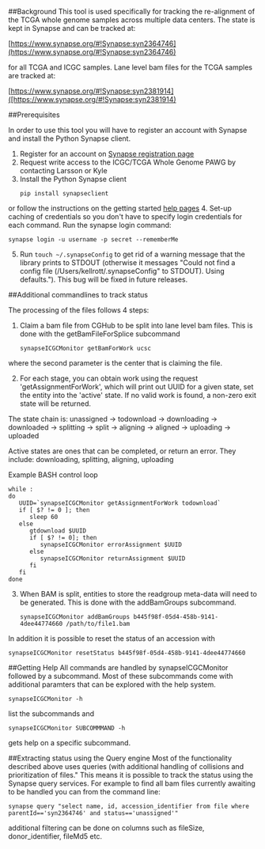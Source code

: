 ##Background
This tool is used specifically for tracking the re-alignment of the TCGA whole genome samples across multiple data centers.  The state is kept in Synapse and can be tracked at:

[https://www.synapse.org/#!Synapse:syn2364746](https://www.synapse.org/#!Synapse:syn2364746) 

for all TCGA and ICGC samples. Lane level bam files for the TCGA samples are tracked at:

[https://www.synapse.org/#!Synapse:syn2381914]([https://www.synapse.org/#!Synapse:syn2381914)

##Prerequisites

In order to use this tool you will have to register an account with Synapse and install the Python Synapse client.

1. Register for an account on [Synapse registration page](https://www.synapse.org/#!RegisterAccount:0)
2. Request write access to the ICGC/TCGA Whole Genome PAWG by contacting Larsson or Kyle
3. Install the Python Synapse client
   ```
   pip install synapseclient
   ```
or follow the instructions on the getting started [help pages](https://www.synapse.org/#!Synapse:syn1768504)
4. Set-up caching of credentials so you don't have to specify login credentials for each command.  Run the synapse login command:
   ```
   synapse login -u username -p secret --rememberMe
   ```
5. Run `touch ~/.synapseConfig` to get rid of a warning message that the library prints to STDOUT (otherwise 
it messages "Could not find a config file (/Users/kellrott/.synapseConfig" to STDOUT).  Using defaults."). This bug will 
be fixed in future releases.

##Additional commandlines to track status

The processing of the files follows 4 steps:

1. Claim a bam file from CGHub to be split into lane level bam files. This is done with the getBamFileForSplice subcommand
   ```
   synapseICGCMonitor getBamForWork ucsc
   ```
where the second parameter is the center that is claiming the file.

2. For each stage, you can obtain work using the request 'getAssignmentForWork', which will print out UUID for a given state, 
set the entity into the 'active' state. If no valid work is found, a non-zero exit state will be returned.

The state chain is:
unassigned -> todownload -> downloading -> downloaded -> splitting -> split -> aligning -> aligned -> uploading -> uploaded

Active states are ones that can be completed, or return an error. They include: downloading, splitting, aligning, uploading

Example BASH control loop

```
while :
do
   UUID=`synapseICGCMonitor getAssignmentForWork todownload`
   if [ $? != 0 ]; then 
      sleep 60
   else
      gtdownload $UUID
      if [ $? != 0]; then
         synapseICGCMonitor errorAssignment $UUID
      else
         synapseICGCMonitor returnAssignment $UUID
      fi
   fi
done
```

3. When BAM is split, entities to store the readgroup meta-data will need to be generated. This is done with the addBamGroups subcommand.  

   ```
   synapseICGCMonitor addBamGroups b445f98f-05d4-458b-9141-4dee44774660 /path/to/file1.bam
   ```

In addition it is possible to reset the status of an accession with
```
synapseICGCMonitor resetStatus b445f98f-05d4-458b-9141-4dee44774660
```

##Getting Help
All commands are handled by synapseICGCMonitor followed by a subcommand.  Most of these subcommands come with  additional paramters that can be explored with the help system.

```
synapseICGCMonitor -h
```
list the subcommands and 
```
synapseICGCMonitor SUBCOMMMAND -h
```
gets help on a specific subcommand.


##Extracting status using the Query engine
Most of the functionality described above uses queries (with additional handling of collisions and prioritization of files."  This means it is possible to track the status using the Synapse query services. For example to find all bam files currently awaiting to be handled you can from the command line:
```
synapse query "select name, id, accession_identifier from file where parentId=='syn2364746' and status=='unassigned'"
```
additional filtering can be done on columns such as fileSize, donor_identifier, fileMd5 etc.
